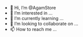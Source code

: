 - 👋 Hi, I’m @AgamStore
- 👀 I’m interested in ...
- 🌱 I’m currently learning ...
- 💞️ I’m looking to collaborate on ...
- 📫 How to reach me ...

<!---
AgamStore/AgamStore is a ✨ special ✨ repository because its `README.md` (this file) appears on your GitHub profile.
You can click the Preview link to take a look at your changes.
--->
